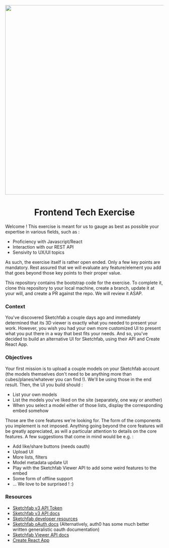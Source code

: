 <p align="center"><img src="https://static.sketchfab.com/img/press/logos/logo-sketchfab-grey.png" width="600" /></p>
<h1 align="center">Frontend Tech Exercise</h1>

Welcome ! This exercise is meant for us to gauge as best as possible your expertise in various fields, such as :

- Proficiency with Javascript/React
- Interaction with our REST API
- Sensivity to UX/UI topics

As such, the exercise itself is rather open ended. Only a few key points are mandatory. Rest assured that we will evaluate any feature/element you add that goes beyond those key points to their proper value.

This repository contains the bootstrap code for the exercise. To complete it, clone this repository to your local machine, create a branch, update it at your will, and create a PR against the repo. We will review it ASAP.

### Context

You've discovered Sketchfab a couple days ago and immediately determined that its 3D viewer is exactly what you needed to present your work. However, you wish you had your own more customized UI to present what you put there in a way that best fits your needs. And so, you've decided to build an alternative UI for Sketchfab, using their API and Create React App.

### Objectives

Your first mission is to upload a couple models on your Sketchfab account (the models themselves don't need to be anything more than cubes/planes/whatever you can find !). We'll be using those in the end result. Then, the UI you build should :

- List your own models
- List the models you've liked on the site (separately, one way or another)
- When you select a model either of those lists, display the corresponding embed somehow

Those are the core features we're looking for. The form of the components you implement is not imposed. Anything going beyond the core features will be greatly appreciated, as will a particular attention to details on the core features. A few suggestions that come in mind would be e.g. :

- Add like/share buttons (needs oauth)
- Upload UI
- More lists, filters
- Model metadata update UI
- Play with the Sketchfab Viewer API to add some weird features to the embed
- Some form of offline support
- ... We love to be surprised ! :)

### Resources

- [Sketchfab v3 API Token](https://sketchfab.com/settings/password)
- [Sketchfab v3 API docs](https://docs.sketchfab.com/data-api/v3/index.html)
- [Sketchfab developer resources](https://sketchfab.com/developers)
- [Sketchfab oAuth docs](https://sketchfab.com/developers/oauth) (Alternatively, auth0 has some much better written generalistic oauth documentation)
- [Sketchfab Viewer API docs](https://sketchfab.com/developers/viewer)
- [Create React App](https://github.com/facebook/create-react-app)